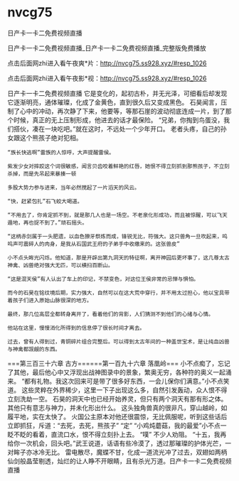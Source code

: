 # nvcg75
日产卡一卡二免费视频直播

日产卡一卡二免费视频直播_日产卡一卡二免费视频直播_完整版免费播放

点击后面网zhi进入看午夜爽*片：http://nvcg75.ss928.xyz/#resp_1026

点击后面网zhi进入看午夜影*视：http://nvcg75.ss928.xyz/#resp_1026

日产卡一卡二免费视频直播    它是变化的，起初古朴，并无光泽，可细看后却发现它逐渐明亮，通体璀璨，化成了金黄色，直到很久后又变成黑色。    石昊闻言，压制了心中的冲动，再次静了下来，他要等，等那石崖的波动彻底连成一片，到了那个时候，真正的无上压制形成，他进去的话才最保险。    “兄弟，你掏到鸟蛋没，我们搭伙，凑在一块吃吧。”就在这时，不远处一个少年开口。    老者头疼，自己的孙女跟这个熊孩子绝对犯相。

    “族长快逃啊”雷族的人惊呼，大声提醒雷侯。

    紫发少女对摔跤这个词很敏感，闻言贝齿咬着鲜艳的红唇，她恨不得立刻抓到那熊孩子，不立刻杀掉，而是先吊起来暴揍一顿

    多股大势力参与进来，当年必然搅起了一片滔天的风云。

    “快，赶紧包扎”石飞蛟大喝道。

    “不用去了，你肯定抓不到，就是那几人也是一场空。不老泉化形成功，而且被惊醒，可以飞天遁地，再也捉不到了。”顽石摇头。

    “这柄赤剑属于一头肥遗，以血色獠牙祭炼而成，锋锐无比，符强大。这只兽角一旦吹起来，呜呜声可震碎人的肉身，是我从石国武王府的子弟手中收缴来的。这张兽皮”

    小不点头眸光闪烁。他知道，那是开辟出第九洞天的特征啊，离开神园后更坏事了，这几尊太古神禽、凶兽绝对强大无匹，可以横扫百断山。

    “这是混天侯”有人认出了车上的印记，不禁变色，对这位王侯非常的忌惮与惧怕。

    而今的石昊在铭纹境后期，实力强大，自然可以在这大荒中穿行，并不用太过担心，他以宝具带着孩子们进入原始山脉很深的地方。

    最终，那几位高层全都转身离开了，看着他们的背影，人们猜测不到他们的心绪与心情。

    他站在这里，慢慢消化所得到的信息停了很长时间才离去。

    过去，曾有人得到过，青铜碎片组合完整后。可以得到太古年间的一种盖世宝术，是让纯血凶兽与神禽都觊觎的东西。

===第三百三十六章 古方======第一百九十六章 落凰岭===    小不点痴了，忘记了其他，最后他心中又浮现出战神图录中的景象，繁奥无穷，各种符的奥义一起涌来。    “都有礼物。我这次回来可是带了很多好东西，一会儿保你们满意。”小不点笑道。    这些灵粹在外界稀少，这里一下子出现这么多，自然引发轰动，众人恨不得立刻洗劫一空。    石昊的洞天中也已经开始养灵，但只有两个洞天有那有形之体。其他只有意志与神力，并未化形出什么。    这头独角兽真的很非凡，穿山越岭，如履平地，实在太快了。    火国公主原本对他还很震惊，无比佩服呢，听到这些话后立即抓狂，斥道：“去死，去死，熊孩子”    “定”    “小鸡炖蘑菇，我的最爱”小不点一眨不眨的看着，直流口水，恨不得立刻扑上去。    “噗”    不少人劝阻。    “十五，我再给你一次机会，回头吧。”武王说道，话语有些冷漠了，透过那璀璨的护体光芒，一对眸子亦冰冷无比。    雷电散尽，魔蝶不甘，化成一道流光冲了过去，双翅如两柄仙剑般晶莹剔透，灿烂的让人睁不开眼睛，且有杀光万道。日产卡一卡二免费视频直播
